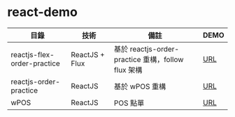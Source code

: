 # react-demo

目錄 | 技術 | 備註 |  DEMO 
--- | --- | --- | ---
reactjs-flex-order-practice | ReactJS + Flux | 基於 reactjs-order-practice 重構，follow flux 架構 | [URL](https://rz12345.github.io/react-demo/reactjs-flex-order-practice/)
reactjs-order-practice | ReactJS | 基於 wPOS 重構 | [URL](https://rz12345.github.io/react-demo/reactjs-order-practice/)
wPOS | ReactJS | POS 點單 | [URL](https://rz12345.github.io/react-demo/wPOS/)